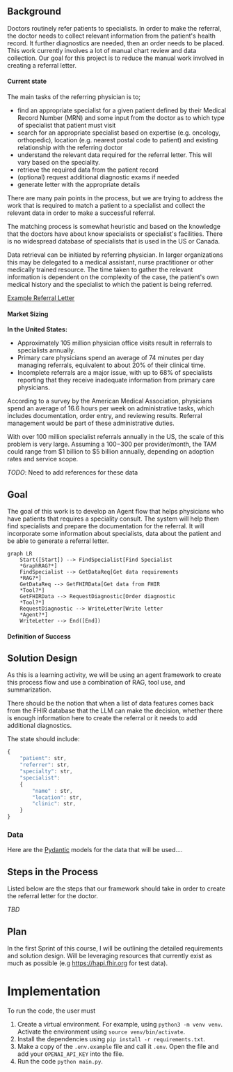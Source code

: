 ## Background
Doctors routinely refer patients to specialists. In order to make the referral, the doctor needs to collect relevant information from the patient's health record. It further diagnostics are needed, then an order needs to be placed. This work currently involves a lot of manual chart review and data collection. Our goal for this project is to reduce the manual work involved in creating a referral letter. 

#### Current state

The main tasks of the referring physician is to;
- find an appropriate specialist for a given patient defined by their Medical Record Number (MRN) and some input from the doctor as to which type of specialist that patient must visit
- search for an appropriate specialist based on expertise (e.g. oncology, orthopedic), location (e.g. nearest postal code to patient) and existing relationship with the referring doctor 
- understand the relevant data required for the referral letter. This will vary based on the speciality.
- retrieve the required data from the patient record
- (optional) request additional diagnostic exams if needed
- generate letter with the appropriate details

There are many pain points in the process, but we are trying to address the work that is required to match a patient to a specialist and collect the relevant data in order to make a successful referral. 

The matching process is somewhat heuristic and based on the knowledge that the doctors have about know specialists or specialist's facilities. There is no widespread database of specialists that is used in the US or Canada.

Data retrieval can be initiated by referring physician. In larger organizations this may be delegated to a medical assistant, nurse practitioner or other medically trained resource. The time taken to gather the relevant information is dependent on the complexity of the case, the patient's own medical history and the specialist to which the patient is being referred.

[Example Referral Letter](https://www.sahealth.sa.gov.au/wps/wcm/connect/17574169-f2f5-4c96-bc2a-e17385a52940/Cardiology+Referral+Letter.pdf?MOD=AJPERES&amp;CACHEID=ROOTWORKSPACE-17574169-f2f5-4c96-bc2a-e17385a52940-obVto9v)

#### Market Sizing
**In the United States:**
- Approximately 105 million physician office visits result in referrals to specialists annually.
- Primary care physicians spend an average of 74 minutes per day managing referrals, equivalent to about 20% of their clinical time.
- Incomplete referrals are a major issue, with up to 68% of specialists reporting that they receive inadequate information from primary care physicians.

According to a survey by the American Medical Association, physicians spend an average of 16.6 hours per week on administrative tasks, which includes documentation, order entry, and reviewing results. Referral management would be part of these administrative duties.

With over 100 million specialist referrals annually in the US, the scale of this problem is very large. Assuming a $100-$300 per provider/month, the TAM could range from $1 billion to $5 billion annually, depending on adoption rates and service scope.

*TODO*: Need to add references for these data

## Goal
The goal of this work is to develop an Agent flow that helps physicians who have patients that requires a speciality consult. The system will help them find specialists and prepare the documentation for the referral. It will incorporate some information about specialists, data about the patient and be able to generate a referral letter.

```mermaid
graph LR
    Start([Start]) --> FindSpecialist[Find Specialist 
    *GraphRAG?*]
    FindSpecialist --> GetDataReq[Get data requirements 
    *RAG?*]
    GetDataReq --> GetFHIRData[Get data from FHIR 
    *Tool?*]
    GetFHIRData --> RequestDiagnostic[Order diagnostic
    *Tool?*]
    RequestDiagnostic --> WriteLetter[Write letter 
    *Agent?*]
    WriteLetter --> End([End])
```

#### Definition of Success


## Solution Design
As this is a learning activity, we will be using an agent framework to create this process flow and use a combination of RAG, tool use, and summarization. 

There should be the notion that when a list of data features comes back from the FHIR database that the LLM can make the decision, whether there is enough information here to create the referral or it needs to add additional diagnostics.

The state should include:

```jsx
{
	"patient": str,
	"referrer": str,
	"specialty": str,
	"specialist": 
	{
		"name" : str,
		"location": str,
		"clinic": str,
	}
}
```

### Data

Here are the [Pydantic](https://docs.pydantic.dev/latest/) models for the data that will be used....

## Steps in the Process
Listed below are the steps that our framework should take in order to create the referral letter for the doctor.

*TBD*

## Plan
In the first Sprint of this course, I will be outlining the detailed requirements and solution design. Will be leveraging resources that currently exist as much as possible (e.g https://hapi.fhir.org for test data). 

# Implementation
To run the code, the user must
1. Create a virtual environment. For example, using `python3 -m venv venv`. Activate the environment using `source venv/bin/activate`.
2. Install the dependencies using `pip install -r requirements.txt`.
3. Make a copy of the `.env.example` file and call it `.env`. Open the file and add your `OPENAI_API_KEY` into the file.
4. Run the code `python main.py`.




